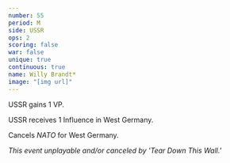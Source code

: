 ```yaml
---
number: 55
period: M
side: USSR
ops: 2
scoring: false
war: false
unique: true
continuous: true
name: Willy Brandt*
image: "[img url]"
---
```

USSR gains 1 VP.

USSR receives 1 Influence in West Germany.

Cancels *NATO* for West Germany.

*This event unplayable and/or canceled by 'Tear Down This Wall.'*
